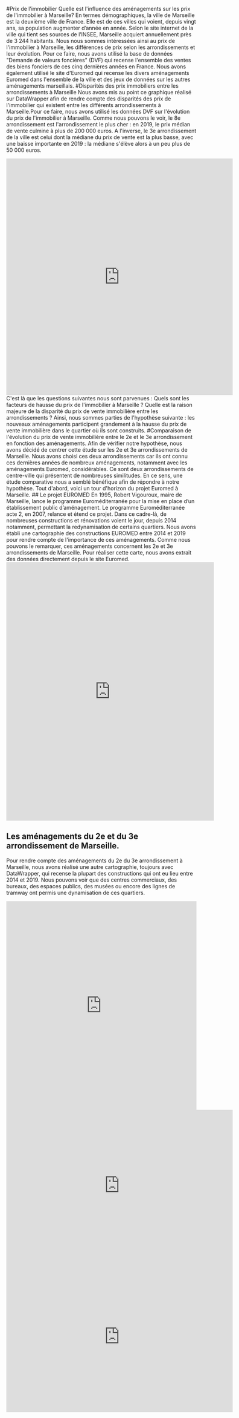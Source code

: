 #Prix de l’immobilier
Quelle est l'influence des aménagements sur les prix de l'immobilier à Marseille?
En termes démographiques, la ville de Marseille est la deuxième ville de France. Elle est de ces villes qui voient, depuis vingt ans, sa population augmenter d’année en année. Selon le site internet de la ville qui tient ses sources de l’INSEE, Marseille acquiert annuellement près de 3 244 habitants. Nous nous sommes intéressées ainsi au prix de l'immobilier à Marseille, les différences de prix selon les arrondissements et leur évolution. Pour ce faire, nous avons utilisé la base de données "Demande de valeurs foncières" (DVF) qui recense l'ensemble des ventes des biens fonciers de ces cinq dernières années en France. Nous avons également utilisé le site d'Euromed qui recense les divers aménagements Euromed dans l'ensemble de la ville et des jeux de données sur les autres aménagements marseillais.
#Disparités des prix immobiliers entre les arrondissements à Marseille
Nous avons mis au point ce graphique réalisé sur DataWrapper afin de rendre compte des disparités des prix de l'immobilier qui existent entre les différents arrondissements à Marseille.Pour ce faire, nous avons utilisé les données DVF sur l'évolution du prix de l'immobilier à Marseille. Comme nous pouvons le voir, le 8e arrondissement est l'arrondissement le plus cher : en 2019, le prix médian de vente culmine à plus de 200 000 euros. A l'inverse, le 3e arrondissement de la ville est celui dont la médiane du prix de vente est la plus basse, avec une baisse importante en 2019 : la médiane s'élève alors à un peu plus de 50 000 euros. 
<iframe title="Évolution du prix des ventes immobilières à Marseille (2014-2019) (Copy)" aria-label="chart" id="datawrapper-chart-TrK9T" src="https://datawrapper.dwcdn.net/TrK9T/1/" scrolling="no" frameborder="0" style="border: none;" width="600" height="626"></iframe>
C'est là que les questions suivantes nous sont parvenues : Quels sont les facteurs de hausse du prix de l'immobilier à Marseille ? Quelle est la raison majeure de la disparité du prix de vente immobilière entre les arrondissements ? Ainsi, nous sommes parties de l'hypothèse suivante : les nouveaux aménagements participent grandement à la hausse du prix de vente immobilière dans le quartier où ils sont construits.
#Comparaison de l'évolution du prix de vente immobilière entre le 2e et le 3e arrondissement en fonction des aménagements.
Afin de vérifier notre hypothèse, nous avons décidé de centrer cette étude sur les 2e et 3e arrondissements de Marseille. Nous avons choisi ces deux arrondissements car ils ont connu ces dernières années de nombreux aménagements, notamment avec les aménagements Euromed, considérables. 
Ce sont deux arrondissements de centre-ville qui présentent de nombreuses similitudes. En ce sens, une étude comparative nous a semblé bénéfique afin de répondre à notre hypothèse. Tout d'abord, voici un tour d'horizon du projet Euromed à Marseille.
## Le projet EUROMED
En 1995, Robert Vigouroux, maire de Marseille, lance le programme Euroméditerranée pour la mise en place d’un établissement public d’aménagement. Le programme Euroméditerranée acte 2, en 2007, relance et étend ce projet. Dans ce cadre-là, de nombreuses constructions et rénovations voient le jour, depuis 2014 notamment, permettant la redynamisation de certains quartiers. Nous avons établi une cartographie des constructions EUROMED entre 2014 et 2019 pour rendre compte de l'importance de ces aménagements. Comme nous pouvons le remarquer, ces aménagements concernent les 2e et 3e arrondissements de Marseille. Pour réaliser cette carte, nous avons extrait des données directement depuis le site Euromed.
<iframe title="Constructions Euromed (Marseille 2014-2019)" aria-label="chart" id="datawrapper-chart-J0qzA" src="https://datawrapper.dwcdn.net/J0qzA/2/" scrolling="no" frameborder="0" style="border: none;" width="550" height="684"></iframe>
 
## Les aménagements du 2e et du 3e arrondissement de Marseille.
Pour rendre compte des aménagements du 2e du 3e arrondissement à Marseille, nous avons réalisé une autre cartographie, toujours avec DataWrapper, qui recense la plupart des constructions qui ont eu lieu entre 2014 et 2019. Nous pouvons voir que des centres commerciaux, des bureaux, des espaces publics, des musées ou encore des lignes de tramway ont permis une dynamisation de ces quartiers.
 
<iframe title="Aménagements 2ème et 3ème arrondissements de Marseille (2014-2019)" aria-label="chart" id="datawrapper-chart-Pe6mc" src="https://datawrapper.dwcdn.net/Pe6mc/1/" scrolling="no" frameborder="0" style="width: 0; min-width: 100% !important; border: none;" height="552"></iframe><script type="text/javascript">!function(){"use strict";window.addEventListener("message",(function(a){if(void 0!==a.data["datawrapper-height"])for(var e in a.data["datawrapper-height"]){var t=document.getElementById("datawrapper-chart-"+e)||document.querySelector("iframe[src*='"+e+"']");t&&(t.style.height=a.data["datawrapper-height"][e]+"px")}}))}();
</script>
 
 
<iframe title="Prix médian des ventes immobilières -2ème Arrondissement" aria-label="Interactive line chart" id="datawrapper-chart-LQIAD" src="https://datawrapper.dwcdn.net/LQIAD/3/" scrolling="no" frameborder="0" style="border: none;" width="600" height="400"></iframe>
 
 <iframe title="Prix médian des ventes immobilières -
3ème Arrondissement" aria-label="Interactive line chart" id="datawrapper-chart-qji6p" src="https://datawrapper.dwcdn.net/qji6p/4/" scrolling="no" frameborder="0" style="border: none;" width="600" height="400"></iframe>

